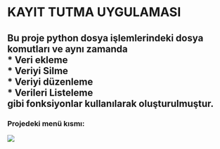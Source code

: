 <h1>KAYIT TUTMA UYGULAMASI</h1>
<h2>
Bu proje python dosya işlemlerindeki dosya komutları ve aynı zamanda
  <br>
* Veri ekleme
  <br>
* Veriyi Silme
  <br>
* Veriyi düzenleme
  <br>
* Verileri Listeleme
  <br>
gibi fonksiyonlar kullanılarak oluşturulmuştur. </h2>

<h3> Projedeki menü kısmı:</h3>
<img src="[PythonProject2/proje-2(vektorel)/images/anamenu.jpg](https://github.com/dilayre/PythonProject2/blob/main/proje-2(vektorel)/images/anamenu.jpg)https://github.com/dilayre/PythonProject2/blob/main/proje-2(vektorel)/images/anamenu.jpg">
